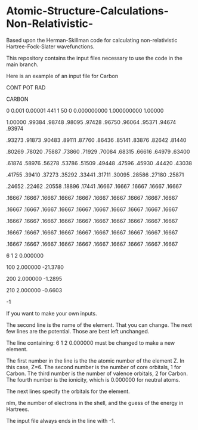 # Atomic-Structure-Calculations-Non-Relativistic-
Based upon the Herman-Skillman code for calculating non-relativistic Hartree-Fock-Slater wavefunctions. 

This repository contains the input files necessary to use the code in the main branch. 

Here is an example of an input file for Carbon

CONT     POT     RAD

CARBON

   0 0.001  0.00001 441   1  50   0   0.000000000   1.000000000   1.00000
   
 1.00000 .99384 .98748 .98095 .97428 .96750 .96064 .95371 .94674 .93974
 
  .93273 .91873 .90483 .89111 .87760 .86436 .85141 .83876 .82642 .81440
  
  .80269 .78020 .75887 .73860 .71929 .70084 .68315 .66616 .64979 .63400
  
  .61874 .58976 .56278 .53786 .51509 .49448 .47596 .45930 .44420 .43038
  
  .41755 .39410 .37273 .35292 .33441 .31711 .30095 .28586 .27180 .25871
  
  .24652 .22462 .20558 .18896 .17441 .16667 .16667 .16667 .16667 .16667
  
  .16667 .16667 .16667 .16667 .16667 .16667 .16667 .16667 .16667 .16667
  
  .16667 .16667 .16667 .16667 .16667 .16667 .16667 .16667 .16667 .16667
  
  .16667 .16667 .16667 .16667 .16667 .16667 .16667 .16667 .16667 .16667
  
  .16667 .16667 .16667 .16667 .16667 .16667 .16667 .16667 .16667 .16667
  
  .16667 .16667 .16667 .16667 .16667 .16667 .16667 .16667 .16667 .16667
  
  6    1   2  0.000000
  
 100  2.000000   -21.3780
 
 200  2.000000    -1.2895
 
 210  2.000000    -0.6603
 
  -1
  
  
  
  If you want to make your own inputs.
  
  The second line is the name of the element. That you can change. 
  The next few lines are the potential. Those are best left unchanged. 
  
  The line containing:  6    1   2  0.000000 must be changed to make a new element.
  
  The first number in the line is the the atomic number of the element Z. In this case, Z=6.
  The second number is the number of core orbitals, 1 for Carbon.
  The third number is the number of valence orbitals, 2 for Carbon. 
  The fourth number is the ionicity, which is 0.000000 for neutral atoms.
  
  The next lines specify the orbitals for the element. 
  
  nlm, the number of electrons in the shell, and the guess of the energy in Hartrees.
  
  The input file always ends in the line with -1. 
 
